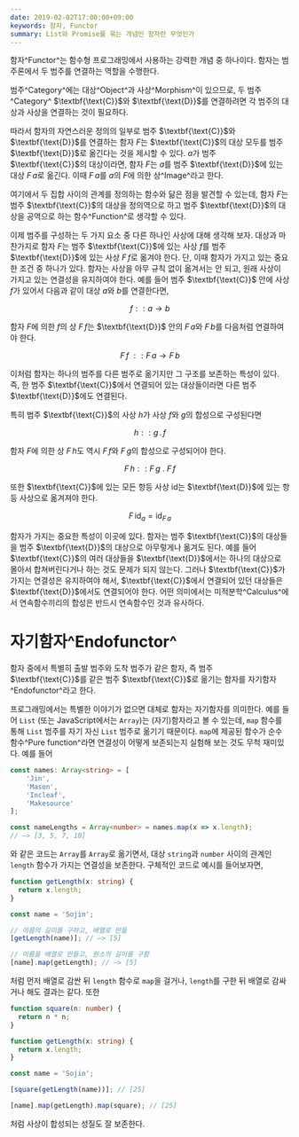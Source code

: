 ```yaml
---
date: 2019-02-02T17:00:00+09:00
keywords: 함자, Functor
summary: List와 Promise를 묶는 개념인 함자란 무엇인가
---
```


함자^Functor^는 함수형 프로그래밍에서 사용하는 강력한 개념 중 하나이다. 함자는 범주론에서 두 범주를 연결하는 역할을 수행한다.

범주^Category^에는 대상^Object^과 사상^Morphism^이 있으므로, 두 범주^Category^ $\textbf{\text{C}}$와 $\textbf{\text{D}}$를 연결하려면 각 범주의 대상과 사상을 연결하는 것이 필요하다.

따라서 함자의 자연스러운 정의의 일부로 범주 $\textbf{\text{C}}$와 $\textbf{\text{D}}$를 연결하는 함자 $F$는 $\textbf{\text{C}}$의 대상 모두를 범주 $\textbf{\text{D}}$로 옮긴다는 것을 제시할 수 있다. $a$가 범주 $\textbf{\text{C}}$의 대상이라면, 함자 $F$는 $a$를 범주 $\textbf{\text{D}}$에 있는 대상 $F\,a$로 옮긴다. 이때 $F\,a$를 $a$의 $F$에 의한 상^Image^라고 한다.

여기에서 두 집합 사이의 관계를 정의하는 함수와 닮은 점을 발견할 수 있는데, 함자 $F$는 범주 $\textbf{\text{C}}$의 대상을 정의역으로 하고 범주 $\textbf{\text{D}}$의 대상을 공역으로 하는 함수^Function^로 생각할 수 있다.

이제 범주를 구성하는 두 가지 요소 중 다른 하나인 사상에 대해 생각해 보자. 대상과 마찬가지로 함자 $F$는 범주 $\textbf{\text{C}}$에 있는 사상 $f$를 범주 $\textbf{\text{D}}$에 있는 사상 $F\,f$로 옮겨야 한다. 단, 이때 함자가 가지고 있는 중요한 조건 중 하나가 있다. 함자는 사상을 아무 규칙 없이 옮겨서는 안 되고, 원래 사상이 가지고 있는 연결성을 유지하여야 한다. 예를 들어 범주 $\textbf{\text{C}}$ 안에 사상 $f$가 있어서 다음과 같이 대상 $a$와 $b$를 연결한다면,

$$
f :: a \rightarrow b
$$

함자 $F$에 의한 $f$의 상 $F\,f$는 $\textbf{\text{D}}$ 안의 $F\,a$와 $F\,b$를 다음처럼 연결하여야 한다.

$$
F\,f \: :: F\,a \rightarrow F\,b
$$

이처럼 함자는 하나의 범주를 다른 범주로 옮기지만 그 구조를 보존하는 특성이 있다. 즉, 한 범주 $\textbf{\text{C}}$에서 연결되어 있는 대상들이라면 다른 범주 $\textbf{\text{D}}$에도 연결된다.

특히 범주 $\textbf{\text{C}}$의 사상 $h$가 사상 $f$와 $g$의 합성으로 구성된다면

$$
h :: g \, . \, f
$$

함자 $F$에 의한 상 $F\,h$도 역시 $F\,f$와 $F\,g$의 합성으로 구성되어야 한다.

$$
F \, h :: F \, g \:.\: F \, f
$$

또한 $\textbf{\text{C}}$에 있는 모든 항등 사상 $\text{id}$는 $\textbf{\text{D}}$에 있는 항등 사상으로 옮겨져야 한다.

$$
F \, \text{id}_{a} = \text{id}_{F \, a}
$$

함자가 가지는 중요한 특성이 이곳에 있다. 함자는 범주 $\textbf{\text{C}}$의 대상들을 범주 $\textbf{\text{D}}$의 대상으로 아무렇게나 옮겨도 된다. 예를 들어 $\textbf{\text{C}}$의 여러 대상들을 $\textbf{\text{D}}$에서는 하나의 대상으로 몰아서 합쳐버린다거나 하는 것도 문제가 되지 않는다. 그러나 $\textbf{\text{C}}$가 가지는 연결성은 유지하여야 해서, $\textbf{\text{C}}$에서 연결되어 있던 대상들은 $\textbf{\text{D}}$에서도 연결되어야 한다. 어떤 의미에서는 미적분학^Calculus^에서 연속함수끼리의 합성은 반드시 연속함수인 것과 유사하다.

# 자기함자^Endofunctor^

함자 중에서 특별히 출발 범주와 도착 범주가 같은 함자, 즉 범주 $\textbf{\text{C}}$를 같은 범주 $\textbf{\text{C}}$로 옮기는 함자를 자기함자^Endofunctor^라고 한다.

프로그래밍에서는 특별한 이야기가 없으면 대체로 함자는 자기함자를 의미한다. 예를 들어 `List` (또는 JavaScript에서는 `Array`)는 (자기)함자라고 볼 수 있는데, `map` 함수를 통해 `List` 범주를 자기 자신 `List` 범주로 옮기기 때문이다. `map`에 제공된 함수가 순수 함수^Pure function^라면 연결성이 어떻게 보존되는지 실험해 보는 것도 무척 재미있다. 예를 들어

```ts
const names: Array<string> = [
	'Jin',
	'Mason',
	'Incleaf',
	'Makesource'
];

const nameLengths = Array<number> = names.map(x => x.length);
// —> [3, 5, 7, 10]
```

와 같은 코드는 `Array`를 `Array`로 옮기면서, 대상 `string`과 `number` 사이의 관계인 `length` 함수가 가지는 연결성을 보존한다. 구체적인 코드로 예시를 들어보자면,

```ts
function getLength(x: string) {
  return x.length;
}

const name = 'Sojin';

// 이름의 길이를 구하고, 배열로 만듦
[getLength(name)]; // —> [5]

// 이름을 배열로 만들고, 원소의 길이를 구함
[name].map(getLength); // —> [5]
```

처럼 먼저 배열로 감싼 뒤 `length` 함수로 `map`을 걸거나, `length`를 구한 뒤 배열로 감싸거나 해도 결과는 같다. 또한

```ts
function square(n: number) {
  return n * n;
}

function getLength(x: string) {
  return x.length;
}

const name = 'Sojin';

[square(getLength(name))]; // [25]

[name].map(getLength).map(square); // [25]
```

처럼 사상이 합성되는 성질도 잘 보존한다.
